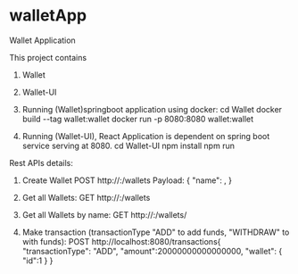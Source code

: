 # walletApp
Wallet Application

This project contains 
1. Wallet
2. Wallet-UI

1. Running (Wallet)springboot application using docker:
cd Wallet
docker build --tag wallet:wallet
docker run -p 8080:8080 wallet:wallet

2. Running (Wallet-UI), React Application is dependent on spring boot service serving at 8080.
cd Wallet-UI
npm install
npm run


Rest APIs details:
1. Create Wallet
    POST http://<hostname>:<port>/wallets
    Payload: 
    {
        "name": <Wallet-Name>,
    }

2. Get all Wallets:
    GET http://<hostname>:<port>/wallets
   
3. Get all Wallets by name:
    GET http://<hostname>:<port>/wallets/<wallet-name>
      
4. Make transaction (transactionType "ADD" to add funds, "WITHDRAW" to with funds):
   POST http://localhost:8080/transactions{
    "transactionType": "ADD",
    "amount":20000000000000000,
    "wallet":
        {
        "id":1
        }
    }
